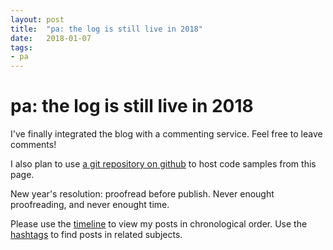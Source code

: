 ```yaml
---
layout: post
title:  "pa: the log is still live in 2018"
date:   2018-01-07
tags:
- pa
---
```


# pa: the log is still live in 2018

I've finally integrated the blog with a commenting service. Feel free to leave comments!

I also plan to use [a git repository on github](https://github.com/krysiuda/log.git) to host code samples from this page.

New year's resolution: proofread before publish. Never enought proofreading, and never enought time.

Please use the [timeline](timeline/) to view my posts in chronological order.
Use the [hashtags](hashtags/) to find posts in related subjects.
